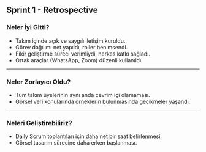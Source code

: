 ## Sprint 1 - Retrospective

###  Neler İyi Gitti?
- Takım içinde açık ve saygılı iletişim kuruldu.
- Görev dağılımı net yapıldı, roller benimsendi.
- Fikir geliştirme süreci verimliydi, herkes katkı sağladı.
- Ortak araçlar (WhatsApp, Zoom) düzenli kullanıldı.

---

###  Neler Zorlayıcı Oldu?
- Tüm takım üyelerinin aynı anda çevrim içi olamaması.
- Görsel veri konularında örneklerin bulunmasında gecikmeler yaşandı.

---

###  Neleri Geliştirebiliriz?
- Daily Scrum toplantıları için daha net bir saat belirlenmesi.
- Görsel tasarım sürecine daha erken başlanması.
